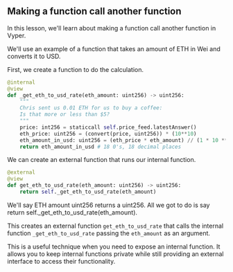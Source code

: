 ## Making a function call another function

In this lesson, we'll learn about making a function call another function in Vyper.

We'll use an example of a function that takes an amount of ETH in Wei and converts it to USD.

First, we create a function to do the calculation.

```python
@internal
@view
def _get_eth_to_usd_rate(eth_amount: uint256) -> uint256:
    """
    Chris sent us 0.01 ETH for us to buy a coffee:
    Is that more or less than $5?
    """
    price: int256 = staticcall self.price_feed.latestAnswer()
    eth_price: uint256 = (convert(price, uint256)) * (10**10)
    eth_amount_in_usd: uint256 = (eth_price * eth_amount) // (1 * 10 ** 18)
    return eth_amount_in_usd # 18 0's, 18 decimal places
```

We can create an external function that runs our internal function.

```python
@external
@view
def get_eth_to_usd_rate(eth_amount: uint256) -> uint256:
    return self._get_eth_to_usd_rate(eth_amount)
```

We'll say ETH amount uint256 returns a uint256. All we got to do is say return self.\_get_eth_to_usd_rate(eth_amount).

This creates an external function `get_eth_to_usd_rate` that calls the internal function `_get_eth_to_usd_rate` passing the `eth_amount` as an argument.

This is a useful technique when you need to expose an internal function. It allows you to keep internal functions private while still providing an external interface to access their functionality.
